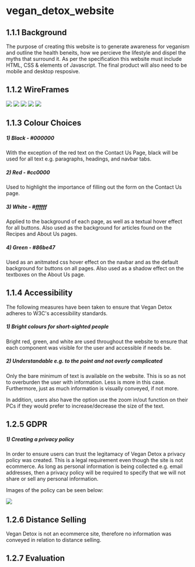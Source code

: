 # vegan_detox_website


## 1.1.1 Background
The purpose of creating this website is to generate awareness for veganism and outline the health beneits, 
how we percieve the lifestyle and dispel the myths that surround it. As per the specification this website must include HTML, CSS & elements of Javascript.
The final product will also need to be mobile and desktop resposive. 


## 1.1.2 WireFrames

![](imgs/home.png)
![](imgs/about.png)
![](imgs/recipes.png)
![](imgs/contact.png)
![](imgs/privacy_policy.png)


## 1.1.3 Colour Choices
##### 1) Black - #000000
With the exception of the red text on the Contact Us Page, black will be used for all text e.g. paragraphs, headings, and navbar tabs. 

##### 2) Red - #cc0000
Used to highlight the importance of filling out the form on the Contact Us page. 


##### 3) White - #ffffff
Applied to the background of each page, as well as a textual hover effect for all buttons. 
Also used as the background for articles found on the Recipes and About Us pages. 

##### 4) Green - #86be47
Used as an anitmated css hover effect on the navbar and as the default background for buttons on all pages.
Also used as a shadow effect on the textboxes on the About Us page.

## 1.1.4 Accessibility
The following measures have been taken to ensure that Vegan Detox adheres to W3C's accessibility standards.
##### 1) Bright colours for short-sighted people
Bright red, green, and white are used throughout the website to ensure that each component was visible for the user and accessible if needs be. 

##### 2) Understandable e.g. to the point and not overly complicated
Only the bare minimum of text is available on the website. This is so as not to overburden the user with information. Less is more in this case.
Furthermore, just as much information is visually conveyed, if not more. 
 
In addition, users also have the option use the zoom in/out function on their PCs if they would prefer to increase/decrease the size of the text. 

## 1.2.5 GDPR
##### 1) Creating a privacy policy
In order to ensure users can trust the legitamacy of Vegan Detox a privacy policy was created.
This is a legal requirement even though the site is not ecommerce. As long as personal information is being collected e.g. email addresses, 
then a privacy policy will be required to specify that we will not share or sell any personal information.  

Images of the policy can be seen below: 

![](imgs/privacy_policy.png)



## 1.2.6 Distance Selling
Vegan Detox is not an ecommerce site, therefore no information was conveyed in relation to distance selling.

## 1.2.7 Evaluation

